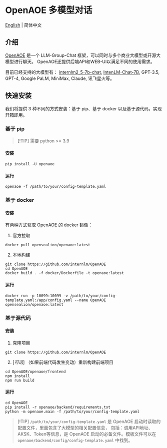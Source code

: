 # OpenAOE 多模型对话

[English](openaoe.md) | 简体中文

## 介绍

[OpenAOE](https://github.com/InternLM/OpenAOE) 是一个 LLM-Group-Chat 框架，可以同时与多个商业大模型或开源大模型进行聊天。 OpenAOE还提供后端API和WEB-UI以满足不同的使用需求。

目前已经支持的大模型有：  [internlm2_5-7b-chat](https://huggingface.co/internlm/internlm2_5-7b-chat), [IntenLM-Chat-7B](https://huggingface.co/internlm/internlm-chat-7b), GPT-3.5, GPT-4, Google PaLM, MiniMax, Claude, 讯飞星火等。

## 快速安装

我们将提供 3 种不同的方式安装：基于 pip、基于 docker 以及基于源代码，实现开箱即用。

### 基于 pip

> \[!TIP\]
> 需要 python >= 3.9

#### **安装**

```shell
pip install -U openaoe
```

#### **运行**

```shell
openaoe -f /path/to/your/config-template.yaml
```

### 基于 docker

#### **安装**

有两种方式获取 OpenAOE 的 docker 镜像：

1. 官方拉取

```shell
docker pull opensealion/openaoe:latest
```

2. 本地构建

```shell
git clone https://github.com/internlm/OpenAOE
cd OpenAOE
docker build . -f docker/Dockerfile -t openaoe:latest
```

#### **运行**

```shell
docker run -p 10099:10099 -v /path/to/your/config-template.yaml:/app/config.yaml --name OpenAOE opensealion/openaoe:latest
```

### 基于源代码

#### **安装**

1. 克隆项目

```shell
git clone https://github.com/internlm/OpenAOE
```

2. \[_可选_\] （如果前端代码发生变动）重新构建前端项目

```shell
cd OpenAOE/openaoe/frontend
npm install
npm run build
```

#### **运行**

```shell
cd OpenAOE
pip install -r openaoe/backend/requirements.txt
python -m openaoe.main -f /path/to/your/config-template.yaml
```

> \[!TIP\]
> `/path/to/your/config-template.yaml` 是 OpenAOE 启动时读取的配置文件，里面包含了大模型的相关配置信息，
> 包括：调用API地址、AKSK、Token等信息，是 OpenAOE 启动的必备文件。模板文件可以在 `openaoe/backend/config/config-template.yaml` 中找到。
